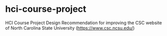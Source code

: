 # hci-course-project
HCI Course Project
Design Recommendation for improving the CSC website of North Carolina State University (https://www.csc.ncsu.edu/)

